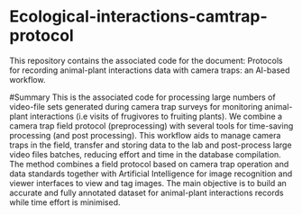 # Ecological-interactions-camtrap-protocol
This repository contains the associated code for the document: Protocols for recording animal-plant interactions data with camera traps: an AI-based workflow.

#Summary
This is the associated code for processing large numbers of video-file sets generated during camera trap surveys for monitoring animal-plant interactions (i.e visits of frugivores to fruiting plants). We combine a camera trap field protocol (preprocessing) with several tools for time-saving processing (and post processing). This workflow aids to manage camera traps in the field, transfer and storing data to the lab and post-process large video files batches, reducing effort and time in the database compilation. The method combines a field protocol based on camera trap operation and data standards together with Artificial Intelligence for image recognition and viewer interfaces to view and tag images. The main objective is to build an accurate and fully annotated dataset for animal-plant interactions records while time effort is minimised.
